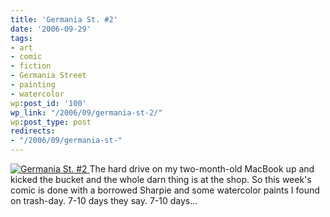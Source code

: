 ```yaml
---
title: 'Germania St. #2'
date: '2006-09-29'
tags:
- art
- comic
- fiction
- Germania Street
- painting
- watercolor
wp:post_id: '100'
wp_link: "/2006/09/germania-st-2/"
wp:post_type: post
redirects:
- "/2006/09/germania-st-"
---
```


[ ![Germania St. #2](http://static.flickr.com/108/256026865_cf2e71cdc8_o.jpg) ](http://www.flickr.com/photos/bensheldon/256026865/ "Photo Sharing")
The hard drive on my two-month-old MacBook up and kicked the bucket and the whole darn thing is at the shop. So this week's comic is done with a borrowed Sharpie and some watercolor paints I found on trash-day. 7-10 days they say. 7-10 days...
